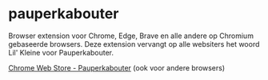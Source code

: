 # pauperkabouter

Browser extension voor Chrome, Edge, Brave en alle andere op Chromium gebaseerde browsers.
Deze extension vervangt op alle websiters het woord Lil' Kleine voor Pauperkabouter.

[Chrome Web Store - Pauperkabouter](https://chrome.google.com/webstore/detail/de-pauperkabouter-extensi/ompmgkgcdiibggblmpijeenkedhjncih) (ook voor andere browsers)
